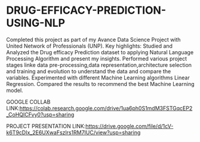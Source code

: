 # DRUG-EFFICACY-PREDICTION-USING-NLP
Completed this project as part of my Avance Data Science Project with United Network of Professionals (UNP). Key highlights:
Studied and Analyzed the Drug efficacy Prediction dataset to applying Natural Language Processing Algorithm and present my insights. 
Performed various project stages linke data pre-processing,data representation,architecture selection and training and evolution to understand the data and compare the variables.
Experimented with different Machine Learning algorithms Linear Regression.
Compared the results to recommend the best Machine Learning model.

GOOGLE COLLAB LINK:https://colab.research.google.com/drive/1ua6ph0S1mdM3FSTGqcEP2_CoHQICFvy0?usp=sharing

PROJECT PRESENTATION LINK:https://drive.google.com/file/d/1cV-k6T9cDIx_2E6UXwaFszlrs1RM7IUC/view?usp=sharing
